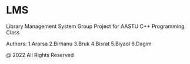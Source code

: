 # LMS
Library Management System Group Project for AASTU C++ Programming Class

Authors:
1.Ararsa
2.Birhanu
3.Bruk 
4.Bisrat
5.Biyaol
6.Dagim

@ 2022 All Rights Reserved
